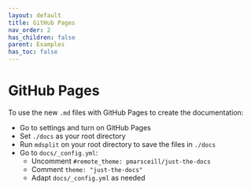 ```yaml
---
layout: default
title: GitHub Pages
nav_order: 2
has_children: false
parent: Examples
has_toc: false
---
```

# GitHub Pages

To use the new `.md` files with GitHub Pages to create the documentation:

* Go to settings and turn on GitHub Pages
* Set `./docs` as your root directory
* Run `mdsplit` on your root directory to save the files in `./docs`
* Go to `docs/_config.yml`:
    * Uncomment `#remote_theme: pmarsceill/just-the-docs`
    * Comment `theme: "just-the-docs"`
    * Adapt `docs/_config.yml` as needed





<!-- Generated with mdsplit: https://github.com/alandefreitas/mdsplit -->
